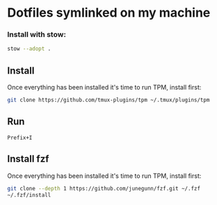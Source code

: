 # Dotfiles symlinked on my machine

### Install with stow:
```bash
stow --adopt .
```

## Install
Once everything has been installed it's time to run TPM, install first:
```bash
git clone https://github.com/tmux-plugins/tpm ~/.tmux/plugins/tpm
```

## Run
`Prefix+I`


## Install fzf
Once everything has been installed it's time to run TPM, install first:
```bash
git clone --depth 1 https://github.com/junegunn/fzf.git ~/.fzf
~/.fzf/install
```
